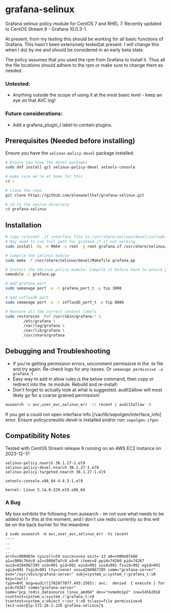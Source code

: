 # grafana-selinux

Grafana selinux policy module for CentOS 7 and RHEL 7. Recently updated to CentOS Stream 9 - Grafana 10.0.3-1.

At present, from my testing this should be working for all basic functions of Grafana. This hasn't been extensively tested(at present. I will change this when I do) by me and should be considered in an early beta state.

The policy assumes that you used the rpm from Grafana to install it. Thus all the file locations should adhere to the rpm or make sure to change them as needed.


### Untested:
* Anything outside the scope of using it at the most basic level - keep an eye on that AVC log!

### Future considerations:
* Add a grafana_plugin_t label to contain plugins.


## Prerequisites (Needed before installing)
Ensure you have the `selinux-policy-devel` package installed.
```sh
# Ensure you have the devel packages
sudo dnf install git selinux-policy-devel setools-console

# make sure we're at home for this
cd ~

# clone the repo
git clone https://github.com/alexwoellhaf/grafana-selinux.git

# cd to the source directory
cd grafana-selinux
```

## Installation
```sh
# Copy relevant .if interface file to /usr/share/selinux/devel/include to expose them when building and for future modules.
# May need to use full path for grafana.if if not working.
sudo install -Dp -m 0664 -o root -g root grafana.if /usr/share/selinux/devel/include/myapplications/grafana.if

# Compile the selinux module
sudo make -f /usr/share/selinux/devel/Makefile grafana.pp

# Install the SELinux policy module. Compile it before hand to ensure proper compatibility 
semodule -i grafana.pp

# Add grafana port
sudo semanage port -a -t grafana_port_t -p tcp 3000

# Add influxdb port
sudo semanage port -a -t influxdb_port_t -p tcp 8086

# Restore all the correct context labels
sudo restorecon -RvF /usr/sbin/grafana-* \
		/etc/grafana \
		/var/log/grafana \
		/var/lib/grafana \
		/usr/share/grafana
```

## Debugging and Troubleshooting

* If you're getting permission errors, uncomment permissive in the .te file and try again. Re-check logs for any issues. Or `semanage permissive -a grafana_t`
* Easy way to add in allow rules is the below command, then copy or redirect into the .te module. Rebuild and re-install:
* Don't forget to actually look at what is suggested. audit2allow will most likely go for a coarse grained permission!

```sh
ausearch -m avc,user_avc,selinux_err -ts recent | audit2allow -R
```
If you get a could not open interface info [/var/lib/sepolgen/interface_info] error. 
Ensure policycoreutils-devel is installed and/or run: `sepolgen-ifgen`

## Compatibility Notes
Tested with CentOS Stream release 9 running on an AWS EC2 Instance on 2023-12-17:
```
selinux-policy.noarch 38.1.27-1.el9
selinux-policy-devel.noarch 38.1.27-1.el9
selinux-policy-targeted.noarch 38.1.27-1.el9

setools-console.x86_64 4.4.3-1.el9

kernel: Linux 5.14.0-229.el9.x86_64
```
### A Bug
My box exhibits the following from ausearch - im not sure what needs to be added to fix this at the moment, and I don't use redis currently so this will be on the back burner for the meantime
```
$ sudo ausearch -m avc,user_avc,selinux_err -ts recent
----
..
..
..
arch=c000003e syscall=59 success=no exit=-13 a0=c000e87e60 a1=c000c76dc0 a2=c000d7afc0 a3=0 items=0 ppid=74260 pid=74267 auid=4294967295 uid=991 gid=991 euid=991 suid=991 fsuid=991 egid=991 sgid=991 fsgid=991 tty=(none) ses=4294967295 comm="grafana-server" exe="/usr/sbin/grafana-server" subj=system_u:system_r:grafana_t:s0 key=(null)
type=AVC msg=audit(1702877077.493:2565): avc:  denied  { execute } for  pid=74267 comm="grafana-server" name="pcp_redis_datasource_linux_amd64" dev="nvme0n1p2" ino=54562018 scontext=system_u:system_r:grafana_t:s0 tcontext=system_u:object_r:usr_t:s0 tclass=file permissive=0
[ec2-user@ip-172-26-1-226 grafana-selinux]$
```
